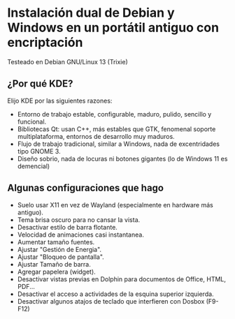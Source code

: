 # Instalación dual de Debian y Windows en un portátil antiguo con encriptación

Testeado en Debian GNU/Linux 13 (Trixie)

## ¿Por qué KDE?

Elijo KDE por las siguientes razones:
- Entorno de trabajo estable, configurable, maduro, pulido, sencillo y funcional.
- Bibliotecas Qt: usan C++, más estables que GTK, fenomenal soporte multiplataforma, entornos de desarrollo muy maduros.
- Flujo de trabajo tradicional, similar a Windows, nada de excentridades tipo GNOME 3.
- Diseño sobrio, nada de locuras ni botones gigantes (lo de Windows 11 es demencial)

## Algunas configuraciones que hago

- Suelo usar X11 en vez de Wayland (especialmente en hardware más antiguo).
- Tema brisa oscuro para no cansar la vista.
- Desactivar estilo de barra flotante.
- Velocidad de animaciones casi instantanea.
- Aumentar tamaño fuentes.
- Ajustar "Gestión de Energia".
- Ajustar "Bloqueo de pantalla".
- Ajustar Tamaño de barra.
- Agregar papelera (widget).
- Desactivar vistas previas en Dolphin para documentos de Office, HTML, PDF...
- Desactivar el acceso a actividades de la esquina superior izquierda.
- Desactivar algunos atajos de teclado que interfieren con Dosbox (F9-F12)
